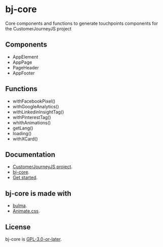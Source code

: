 # bj-core
Core components and functions to generate touchpoints components for the CustomerJourneyJS project

## Components
- AppElement
- AppPage
- PageHeader
- AppFooter

## Functions
- withFacebookPixel()
- withGoogleAnalytics()
- withLinkedinInsightTag()
- withPinterestTag()
- whithAnimations()
- getLang()
- loading()
- withXCard()

## Documentation 
- [CustomerJourneyJS project](https://customerjourney.ninja/).
- [bj-core](https://customerjourney.ninja/documentation/core/).
- [Get started](https://customerjourney.ninja/getting-started/).

## bj-core is made with
- [bulma](https://bulma.io/).
- [Animate.css](https://animate.style/).

## License
bj-core is [GPL-3.0-or-later](./LICENSE).
